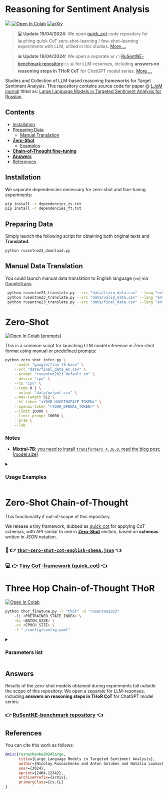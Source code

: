 # Reasoning for Sentiment Analysis
![](https://img.shields.io/badge/Python-3.8-brightgreen.svg)
[![Open In Colab](https://colab.research.google.com/assets/colab-badge.svg)](https://colab.research.google.com/github/nicolay-r/Reasoning-for-Sentiment-Analysis-Framework/blob/main/Reasoning_for_Sentiment_Analysis_Framework.ipynb)
[![arXiv](https://img.shields.io/badge/arXiv-2404.12342-b31b1b.svg)](https://arxiv.org/abs/2404.12342)

> **💻 Update 19/04/2024:** We open [quick_cot](https://github.com/nicolay-r/quick_cot) code repository for lauching quick CoT zero-shot-learning / few-shot-learning experiments with LLM, utilied in this studies. [More ...](https://github.com/nicolay-r/quick_cot)

> **📊 Update 19/04/2024:** We open a separate 📊 👉[RuSentNE-benchmark repository](https://github.com/nicolay-r/RuSentNE-LLM-Benchmark)👈 📊 for LLM-resonses, including **answers on reasoning steps in THoR CoT** for ChatGPT model series.
> [More ...](https://github.com/nicolay-r/RuSentNE-LLM-Benchmark)


Studies and Collection of LLM-based reasoning frameworks for Target Sentiment Analysis.
This repository contains source code for paper @ [LJoM journal](https://link.springer.com/journal/12202) titled as:
[Large Language Models in Targeted Sentiment Analysis for Russian](https://arxiv.org/abs/2404.12342).


## Contents

* [Installation](#installation)
* [Preparing Data](#preparing-data)
    * [Manual Translation](#manual-data-translation)
* [**Zero-Shot**](#zero-shot)
    * [Examples](#usage-examples)
* [**Chain-of-Thought fine-tuning**](#three-hop-chain-of-thought-thor)
* [**Answers**](#answers)
* [References](#references)

## Installation

We separate dependencies necessary for zero-shot and fine-tuning experiments:
```bash
pip install -r dependencies_zs.txt
pip install -r dependencies_ft.txt
```

## Preparing Data 

Simply launch the following script for obtaining both original texts and **Translated**:
```bash
python rusentne23_download.py
```

## Manual Data Translation
You could launch manual data translation to English language (`en`) via [GoogleTrans](https://github.com/ssut/py-googletrans):
```bash
 python rusentne23_translate.py --src "data/train_data.csv" --lang "en" --label
 python rusentne23_translate.py --src "data/valid_data.csv" --lang "en" --label
 python rusentne23_translate.py --src "data/final_data.csv" --lang "en"
 ```

# Zero-Shot
[![Open In Colab](https://colab.research.google.com/assets/colab-badge.svg)](https://colab.research.google.com/github/nicolay-r/Reasoning-for-Sentiment-Analysis-Framework/blob/main/Reasoning_for_Sentiment_Analysis_Framework.ipynb)
[[prompts]](utils_prompt.py)

This is a common script for launching LLM model inference in Zero-shot format using manual or 
[predefined prompts](utils_prompt.py):

```bash
python zero_shot_infer.py \
    --model "google/flan-t5-base" \
    --src "data/final_data_en.csv" \
    --prompt "rusentne2023_default_en" \
    --device "cpu" \
    --to "csv" \
    --temp 0.1 \
    --output "data/output.csv" \
    --max-length 512 \
    --hf-token "<YOUR_HUGGINGFACE_TOKEN>" \
    --openai-token "<YOUR_OPENAI_TOKEN>" \
    --limit 10000 \
    --limit-prompt 10000 \
    --bf16 \
    --l4b
```

### Notes

* **Mixtral-7B**: [you need to install `transformers 4.36.0`, read the blog post](https://huggingface.co/mistralai/Mixtral-8x7B-Instruct-v0.1/discussions/9); 
  [[model size]](https://huggingface.co/mistralai/Mixtral-8x7B-Instruct-v0.1/discussions/3#657721f02eb103d91fd044f1)


<details>
<summary>

### Usage Examples

</summary>

#### Chat mode

Simply setup `model` name and `device` you wish to use for launching model.

```bash
python zero_shot_infer.py --model google/flan-t5-base --device cpu
```

#### Inference with the predefined prompt 

Use the `prompt` command for passing the [predefined prompt](utils_prompt.py) or textual prompt that involves the `{text}` information. 

```bash
python zero_shot_infer.py --model google/flan-t5-small \
    --device cpu --src data/final_data_en.csv --prompt 'rusentrel2023_default_en'
```

#### OpenAI models

Use the `model` parameter prefixed by `openai:`, followed by 
[model names](https://github.com/nicolay-r/Reasoning-for-Sentiment-Analysis-Framework/blob/b8e588e4722c27c88acd33bbaeabeee00a903688/zero_shot_infer.py#L63-L79) 
as follows:

```bash
python zero_shot_infer.py --model "openai:gpt-3.5-turbo-1106" \
    --src "data/final_data_en.csv" --prompt "rusentrel2023_default_en_short" \
    --max-length 75 --limit 5
```

</details>

# Zero-Shot Chain-of-Thought 

This functionality if out-of-scope of this repository.

We release a tiny framework, dubbed as [quick_cot](https://github.com/nicolay-r/quick_cot) for applying CoT schemas, with API similar to one in  [**Zero-Shot**](#zero-shot) section, based on **schemas** written in JSON notation.

### 📝 👉 [`thor-zero-shot-cot-english-shema.json`](config/thor-zero-shot-cot-english-schema.json) 👈
### 💻 👉 [Tiny CoT-framework (quick_cot)](https://github.com/nicolay-r/quick_cot) 👈

# Three Hop Chain-of-Thought THoR  
[![Open In Colab](https://colab.research.google.com/assets/colab-badge.svg)](https://colab.research.google.com/github/nicolay-r/Reasoning-for-Sentiment-Analysis-Framework/blob/main/Reasoning_for_Sentiment_Analysis_Framework.ipynb)

```bash
python thor_finetune.py -r "thor" -d "rusentne2023" 
    -li <PRETRAINED_STATE_INDEX> \
    -bs <BATCH_SIZE> \
    -es <EPOCH_SIZE> \
    -f "./config/config.yaml" 
```

<details>
<summary>

### Parameters list
</summary>

* `-c`, `--cuda_index`: Index of the GPU to use for computation (default: `0`).
* `-d`, `--data_name`: Name of the dataset (`rusentne2023`)
* `-r`, `--reasoning`: Specifies the reasoning mode (engine), with single `prompt` or multi-step `thor` mode.
* `-li`, `--load_iter`: load a state on specific index from the same `data_name` resource (default: `-1`, not applicable.)
* `-es`, `--epoch_size`: amount of training epochs (default: `1`)
* `-bs`, `--batch_size`: size of the batch (default: `None`)
* `-t`, `--temperature`: temperature (default=gen_config.temperature)
* `-z`, `--zero_shot`: running zero-shot inference with chosen engine on `test` dataset to form answers.
* `-f`, `--config`: Specifies the location of [config.yaml](config/config.yaml) file.

Configure more parameters in [config.yaml](config/config.yaml) file.

</details>

## Answers

Results of the zero-shot models obtained during experiments fall outside the scope of this repository.
We open a separate  for LLM-resonses, including **answers on reasoning steps in THoR CoT** for ChatGPT model series:

### 👉 [RuSentNE-benchmark repository](https://github.com/nicolay-r/RuSentNE-LLM-Benchmark) 👈

## References

You can cite this work as follows:
```bibtex
@misc{rusnachenko2024large,
      title={Large Language Models in Targeted Sentiment Analysis}, 
      author={Nicolay Rusnachenko and Anton Golubev and Natalia Loukachevitch},
      year={2024},
      eprint={2404.12342},
      archivePrefix={arXiv},
      primaryClass={cs.CL}
}
```
